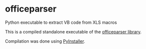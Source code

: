 # officeparser
Python executable to extract VB code from XLS macros

This is a compiled standalone executable of the [officeparser library](https://github.com/sutoiku/officeparser).

Compilation was done using [PyInstaller](http://www.pyinstaller.org/).
